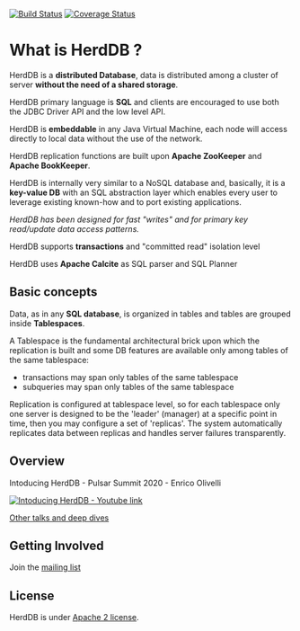 [![Build Status](https://travis-ci.org/diennea/herddb.svg?branch=master)](https://travis-ci.org/diennea/herddb) [![Coverage Status](https://coveralls.io/repos/github/diennea/herddb/badge.svg?branch=master)](https://coveralls.io/github/diennea/herddb?branch=master)


# What is HerdDB ?

HerdDB is a **distributed Database**, data is distributed among a cluster of server **without the need of a shared storage**.

HerdDB primary language is **SQL** and clients are encouraged to use both the JDBC Driver API and the low level API.

HerdDB is **embeddable** in any Java Virtual Machine, each node will access directly to local data without the use of the network.

HerdDB replication functions are built upon **Apache ZooKeeper** and **Apache BookKeeper**.

HerdDB is internally very similar to a NoSQL database and, basically, it is a **key-value DB** with an SQL abstraction layer which enables every user to leverage existing known-how and to port existing applications.

*HerdDB has been designed for fast "writes" and for primary key read/update data access patterns.*

HerdDB supports **transactions** and "committed read" isolation level

HerdDB uses **Apache Calcite** as SQL parser and SQL Planner

## Basic concepts

Data, as in any **SQL database**, is organized in tables and tables are grouped inside **Tablespaces**.

A Tablespace is the fundamental architectural brick upon which the replication is built and some DB features are available only among tables of the same tablespace:
- transactions may span only tables of the same tablespace
- subqueries may span only tables of the same tablespace

Replication is configured at tablespace level, so for each tablespace only one server is designed to be the 'leader' (manager) at a specific point in time, then you may configure a set of 'replicas'.
The system automatically replicates data between replicas and handles server failures transparently.

## Overview

Intoducing HerdDB - Pulsar Summit 2020 - Enrico Olivelli

[![Intoducing HerdDB - Youtube link](https://img.youtube.com/vi/K7xQZ9V9Ml0/0.jpg)](https://www.youtube.com/watch?v=K7xQZ9V9Ml0)

[Other talks and deep dives](https://github.com/diennea/herddb/wiki/Talks-&-Publications)

## Getting Involved

Join the [mailing list](http://lists.herddb.org/mailman/listinfo)

## License

HerdDB is under [Apache 2 license](http://www.apache.org/licenses/LICENSE-2.0.html).

